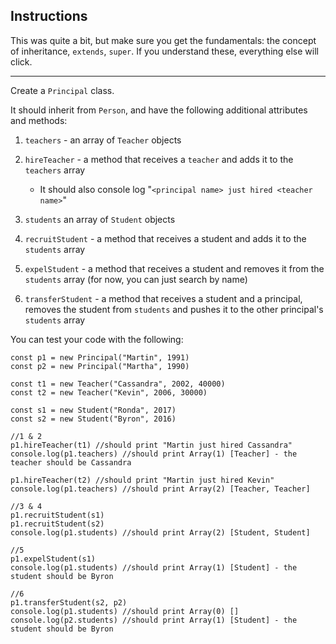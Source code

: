 Instructions
-

This was quite a bit, but make sure you get the fundamentals: the concept of inheritance, `extends`, `super`. If you understand these, everything else will click.

  

----------

  

Create a `Principal` class.

  

It should inherit from `Person`, and have the following additional attributes and methods:

1.  `teachers` - an array of `Teacher` objects
2.  `hireTeacher` - a method that receives a `teacher` and adds it to the `teachers` array

    -   It should also console log "`<principal name> just hired <teacher name>`"

1.  `students` an array of `Student` objects
2.  `recruitStudent` - a method that receives a student and adds it to the `students` array
3.  `expelStudent` - a method that receives a student and removes it from the `students` array (for now, you can just search by name)
4.  `transferStudent` - a method that receives a student and a principal, removes the student from `students` and pushes it to the other principal's `students` array

  

You can test your code with the following:
```
const p1 = new Principal("Martin", 1991)
const p2 = new Principal("Martha", 1990)

const t1 = new Teacher("Cassandra", 2002, 40000)
const t2 = new Teacher("Kevin", 2006, 30000)

const s1 = new Student("Ronda", 2017)
const s2 = new Student("Byron", 2016)

//1 & 2
p1.hireTeacher(t1) //should print "Martin just hired Cassandra"
console.log(p1.teachers) //should print Array(1) [Teacher] - the teacher should be Cassandra

p1.hireTeacher(t2) //should print "Martin just hired Kevin"
console.log(p1.teachers) //should print Array(2) [Teacher, Teacher]

//3 & 4
p1.recruitStudent(s1)
p1.recruitStudent(s2)
console.log(p1.students) //should print Array(2) [Student, Student]

//5
p1.expelStudent(s1)
console.log(p1.students) //should print Array(1) [Student] - the student should be Byron

//6
p1.transferStudent(s2, p2)
console.log(p1.students) //should print Array(0) []
console.log(p2.students) //should print Array(1) [Student] - the student should be Byron
```